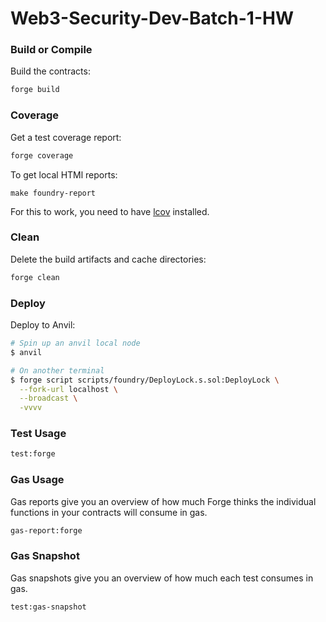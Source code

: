 # Web3-Security-Dev-Batch-1-HW

### Build or Compile

Build the contracts:

```sh
forge build
```

### Coverage

Get a test coverage report:

```sh
forge coverage
```

To get local HTMl reports:

```
make foundry-report
```

For this to work, you need to have [lcov](https://github.com/linux-test-project/lcov) installed.

### Clean

Delete the build artifacts and cache directories:

```sh
forge clean
```

### Deploy

Deploy to Anvil:

```sh
# Spin up an anvil local node
$ anvil

# On another terminal
$ forge script scripts/foundry/DeployLock.s.sol:DeployLock \
  --fork-url localhost \
  --broadcast \
  -vvvv
```

### Test Usage

```sh
test:forge
```

### Gas Usage

Gas reports give you an overview of how much Forge thinks the individual functions in your contracts will consume in gas.

```sh
gas-report:forge
```

### Gas Snapshot

Gas snapshots give you an overview of how much each test consumes in gas.

```sh
test:gas-snapshot
```
